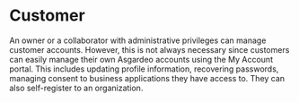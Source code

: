 # Customer

An owner or a collaborator with administrative privileges can manage customer accounts. However, this is not always necessary since customers can easily manage their own Asgardeo accounts <a :href="$withBase('/guides/user-self-service/customer-self-service-portal/')">using the My Account portal</a>. This includes updating profile information, recovering passwords, managing consent to business applications they have access to. They can also self-register to an organization. 



